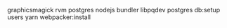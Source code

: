 graphicsmagick rvm postgres nodejs bundler libpqdev postgres db:setup users yarn webpacker:install

